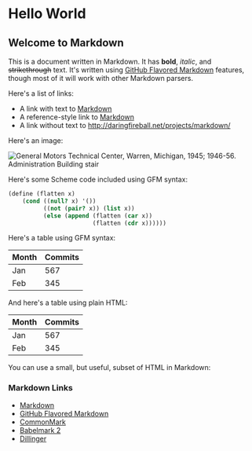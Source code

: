 <!--
Basic Markdown from Quickstart
qkst.io/markdown/basic
-->

# Hello World

## Welcome to Markdown

This is a document written in Markdown. It has **bold**, *italic*, and ~~strikethrough~~ text. It's written using [GitHub Flavored Markdown](https://help.github.com/articles/github-flavored-markdown/) features, though most of it will work with other Markdown parsers.

Here's a list of links:

* A link with text to [Markdown](http://daringfireball.net/projects/markdown/)
* A reference-style link to [Markdown][1]
* A link without text to <http://daringfireball.net/projects/markdown/>

[1]: http://daringfireball.net/projects/markdown/

Here's an image:

![General Motors Technical Center, Warren, Michigan, 1945; 1946-56. Administration Building stair](http://cdn.loc.gov/service/pnp/krb/00100/00152r.jpg)

Here's some Scheme code included using GFM syntax:

```scheme
(define (flatten x)
    (cond ((null? x) '())
          ((not (pair? x)) (list x))
          (else (append (flatten (car x))
                        (flatten (cdr x))))))
```

Here's a table using GFM syntax:

Month | Commits
----- | -------
Jan   | 567
Feb   | 345

And here's a table using plain HTML:

<table>
    <thead>
        <tr><th>Month</th><th>Commits</th></tr>
    </thead>
    <tbody>
        <tr><td>Jan</td><td>567</td></tr>
        <tr><td>Feb</td><td>345</td></tr>
    </tbody>
</table>

You can use a small, but useful, subset of HTML in Markdown:

<h3>Markdown Links</h3>

<ul>
    <li><a href="http://daringfireball.net/projects/markdown/syntax">Markdown</a></li>
    <li><a href="https://help.github.com/articles/github-flavored-markdown/">GitHub Flavored Markdown</a></li>
    <li><a href="http://commonmark.org/">CommonMark</a></li>
    <li><a href="http://johnmacfarlane.net/babelmark2">Babelmark 2</a></li>
    <li><a href="http://dillinger.io/">Dillinger</a></li>
</ul>
